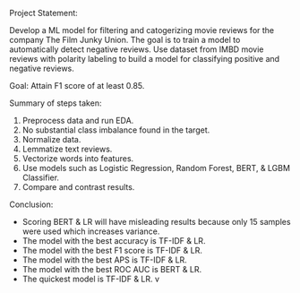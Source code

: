 Project Statement:

Develop a ML model for filtering and catogerizing movie reviews for the company The Film Junky Union.
The goal is to train a model to automatically detect negative reviews. Use dataset from IMBD
movie reviews with polarity labeling to build a model for classifying positive and negative reviews.

Goal: Attain F1 score of at least 0.85.

Summary of steps taken:
1. Preprocess data and run EDA.
2. No substantial class imbalance found in the target.
3. Normalize data.
4. Lemmatize text reviews.
5. Vectorize words into features.
6. Use models such as Logistic Regression, Random Forest, BERT, & LGBM Classifier.
7. Compare and contrast results.


Conclusion:
- Scoring BERT & LR will have misleading results because only 15 samples were used which increases variance.
- The model with the best accuracy is TF-IDF & LR.
- The model with the best F1 score is TF-IDF & LR.
- The model with the best APS is TF-IDF & LR.
- The model with the best ROC AUC is BERT & LR.
- The quickest model is TF-IDF & LR.
v

